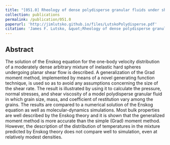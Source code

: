 ```yaml
---
title: "[051.0] Rheology of dense polydisperse granular fluids under shear"
collection: publications
permalink: /publication/051.0
paperurl: 'http://jimlutsko.github.io/files/LutskoPolydisperse.pdf'
citation: 'James F. Lutsko, &quot;Rheology of dense polydisperse granular fluids under shear&quot;, <i>Phys. Rev. E</i>, <strong>70</strong>, 61101 (2004)'
---
```

Abstract
---
The solution of the Enskog equation for the one-body velocity distribution of a moderately dense arbitrary mixture of inelastic hard spheres undergoing planar shear flow is described. A generalization of the Grad moment method, implemented by means of a novel generating function technique, is used so as to avoid any assumptions concerning the size of the shear rate. The result is illustrated by using it to calculate the pressure, normal stresses, and shear viscosity of a model polydisperse granular fluid in which grain size, mass, and coefficient of restitution vary among the grains. The results are compared to a numerical solution of the Enskog equation as well as molecular-dynamics simulations. Most bulk properties are well described by the Enskog theory and it is shown that the generalized moment method is more accurate than the simple (Grad) moment method. However, the description of the distribution of temperatures in the mixture predicted by Enskog theory does not compare well to simulation, even at relatively modest densities.
